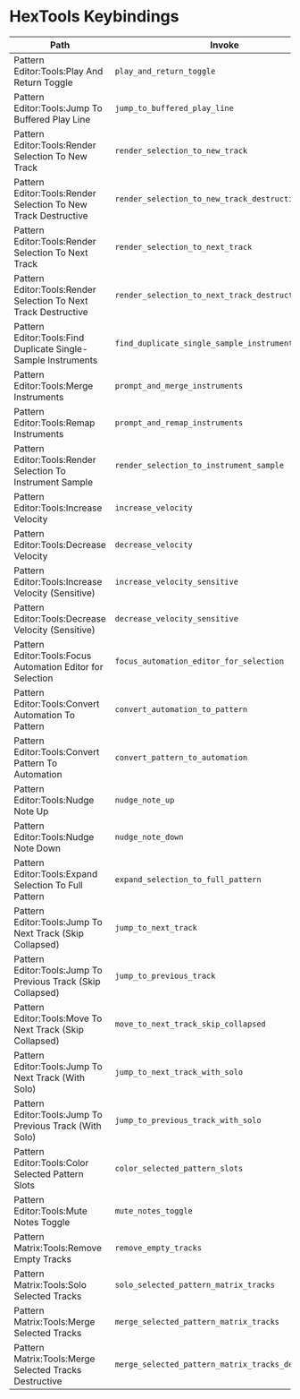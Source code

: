 # HexTools Keybindings

| Path | Invoke |
|------|--------|
| Pattern Editor:Tools:Play And Return Toggle | `play_and_return_toggle` |
| Pattern Editor:Tools:Jump To Buffered Play Line | `jump_to_buffered_play_line` |
| Pattern Editor:Tools:Render Selection To New Track | `render_selection_to_new_track` |
| Pattern Editor:Tools:Render Selection To New Track Destructive | `render_selection_to_new_track_destructive` |
| Pattern Editor:Tools:Render Selection To Next Track | `render_selection_to_next_track` |
| Pattern Editor:Tools:Render Selection To Next Track Destructive | `render_selection_to_next_track_destructive` |
| Pattern Editor:Tools:Find Duplicate Single-Sample Instruments | `find_duplicate_single_sample_instruments` |
| Pattern Editor:Tools:Merge Instruments | `prompt_and_merge_instruments` |
| Pattern Editor:Tools:Remap Instruments | `prompt_and_remap_instruments` |
| Pattern Editor:Tools:Render Selection To Instrument Sample | `render_selection_to_instrument_sample` |
| Pattern Editor:Tools:Increase Velocity | `increase_velocity` |
| Pattern Editor:Tools:Decrease Velocity | `decrease_velocity` |
| Pattern Editor:Tools:Increase Velocity (Sensitive) | `increase_velocity_sensitive` |
| Pattern Editor:Tools:Decrease Velocity (Sensitive) | `decrease_velocity_sensitive` |
| Pattern Editor:Tools:Focus Automation Editor for Selection | `focus_automation_editor_for_selection` |
| Pattern Editor:Tools:Convert Automation To Pattern | `convert_automation_to_pattern` |
| Pattern Editor:Tools:Convert Pattern To Automation | `convert_pattern_to_automation` |
| Pattern Editor:Tools:Nudge Note Up | `nudge_note_up` |
| Pattern Editor:Tools:Nudge Note Down | `nudge_note_down` |
| Pattern Editor:Tools:Expand Selection To Full Pattern | `expand_selection_to_full_pattern` |
| Pattern Editor:Tools:Jump To Next Track (Skip Collapsed) | `jump_to_next_track` |
| Pattern Editor:Tools:Jump To Previous Track (Skip Collapsed) | `jump_to_previous_track` |
| Pattern Editor:Tools:Move To Next Track (Skip Collapsed) | `move_to_next_track_skip_collapsed` |
| Pattern Editor:Tools:Jump To Next Track (With Solo) | `jump_to_next_track_with_solo` |
| Pattern Editor:Tools:Jump To Previous Track (With Solo) | `jump_to_previous_track_with_solo` |
| Pattern Editor:Tools:Color Selected Pattern Slots | `color_selected_pattern_slots` |
| Pattern Editor:Tools:Mute Notes Toggle | `mute_notes_toggle` |
| Pattern Matrix:Tools:Remove Empty Tracks | `remove_empty_tracks` |
| Pattern Matrix:Tools:Solo Selected Tracks | `solo_selected_pattern_matrix_tracks` |
| Pattern Matrix:Tools:Merge Selected Tracks | `merge_selected_pattern_matrix_tracks` |
| Pattern Matrix:Tools:Merge Selected Tracks Destructive | `merge_selected_pattern_matrix_tracks_destructive` |